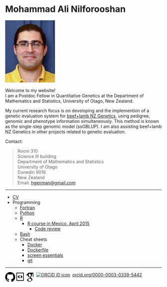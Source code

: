 # Mohammad Ali Nilforooshan

![MyImage](https://raw.githubusercontent.com/nilforooshan/nilforooshan.github.io/master/images/mohammad_nilforooshan.jpg)

Welcome to my website!  
I am a Postdoc Fellow in Quantitative Genetics at the Department of Mathematics and Statistics, University of Otago, New Zealand.  

My current research focus is on developing and the implemention of a genetic evaluation system for <a href="http://www.blnzgenetics.com/" target="_blank">beef+lamb NZ Genetics</a>, using pedigree, genomic and phenotype information simultaneously. This method is known as the single-step genomic model (ssGBLUP). I am also assisting beef+lamb NZ Genetics in other projects related to genetic evaluation.  

Contact:  
> Room 310  
> Science III building  
> Department of Mathematics and Statistics  
> University of Otago  
> Dunedin 9016  
> New Zealand  
> Email: [hgenman@gmail.com](mailto:hgenman@gmail.com)

---

* [CV](https://nilforooshan.github.io/cv)  
* Programming  
  * [Fortran](https://nilforooshan.github.io/fortran)  
  * [Python](https://nilforooshan.github.io/python)
  * [R](https://nilforooshan.github.io/r)
    * [R course in Mexico, April 2015](https://nilforooshan.github.io/rmex)
      * [Code review](https://nilforooshan.github.io/rreview.html)
  * [Bash](https://nilforooshan.github.io/bash)
  * Cheat sheets
    * <a href="https://gist.github.com/nilforooshan/48252d7b9b4830e7500b3033d0305e06" target="_blank">Docker</a>
    * <a href="https://gist.github.com/nilforooshan/9099bc2a9a1c373c51c7a19fd34edd21" target="_blank">Dockerfile</a>
    * <a href="https://gist.github.com/nilforooshan/f3a723647b1034be52a1eb9cede078e3" target="_blank">screen essentials</a>
    * <a href="https://gist.github.com/nilforooshan/3fc81fbed7b1ad85acd2601804ced46b" target="_blank">git</a>

---

[![GitHub](https://raw.githubusercontent.com/nilforooshan/nilforooshan.github.io/master/images/githubicon.png  "GitHub")](https://github.com/nilforooshan) [![GitHubGist](https://raw.githubusercontent.com/nilforooshan/nilforooshan.github.io/master/images/githubgisticon.png "GitHubGist")](https://gist.github.com/nilforooshan) [![GoogleScholar](https://raw.githubusercontent.com/nilforooshan/nilforooshan.github.io/master/images/google-scholar-logo.png "GoogleScholar")](http://scholar.google.com/citations?hl=en&user=X7avTQgAAAAJ) <a href="https://orcid.org/0000-0003-0339-5442" target="orcid.widget" rel="noopener noreferrer" style="vertical-align:top;"><img src="https://orcid.org/sites/default/files/images/orcid_16x16.png" style="width:1em;margin-right:.5em;" alt="ORCID iD icon">orcid.org/0000-0003-0339-5442</a>
